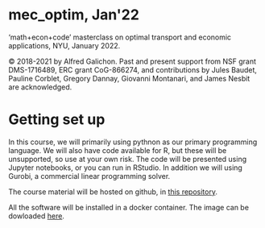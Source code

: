 # mec_optim, Jan'22
‘math+econ+code’ masterclass on optimal transport and economic applications, NYU, January 2022.

© 2018-2021 by Alfred Galichon. Past and present support from NSF grant DMS-1716489, ERC grant CoG-866274, and contributions by Jules Baudet, Pauline Corblet, Gregory Dannay, Giovanni Montanari, and James Nesbit are acknowledged.

# Getting set up

In this course, we will primarily using pythnon as our primary programming language. We will also have code available for R, but these will be unsupported, so use at your own risk. The code will be presented using Jupyter notebooks, or you can run in RStudio. In addition we will using Gurobi, a commercial linear programming solver. 

The course material will be hosted on github, in [this repository](https://github.com/math-econ-code/mec_optim_2021-01). 

All the software will be installed in a docker container. The image can be dowloaded [here](https://hub.docker.com/repository/docker/alfredgalichon/mec_optim).
